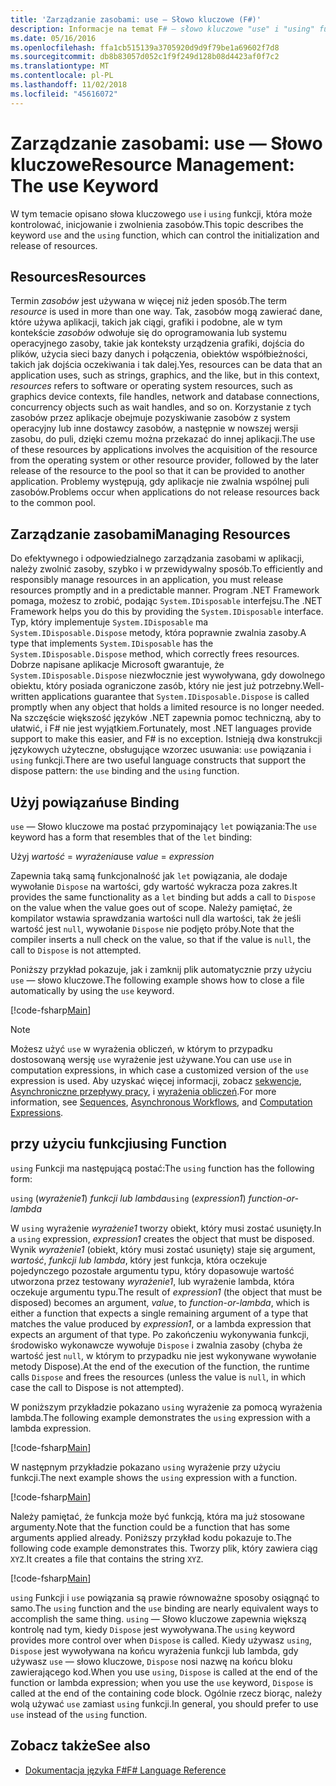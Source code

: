 ```yaml
---
title: 'Zarządzanie zasobami: use — Słowo kluczowe (F#)'
description: Informacje na temat F# — słowo kluczowe "use" i "using" funkcji, która może kontrolować, inicjowanie i zwolnienia zasobów.
ms.date: 05/16/2016
ms.openlocfilehash: ffa1cb515139a3705920d9d9f79be1a69602f7d8
ms.sourcegitcommit: db8b83057d052c1f9f249d128b08d4423af0f7c2
ms.translationtype: MT
ms.contentlocale: pl-PL
ms.lasthandoff: 11/02/2018
ms.locfileid: "45616072"
---
```

# <a name="resource-management-the-use-keyword"></a><span data-ttu-id="30719-103">Zarządzanie zasobami: use — Słowo kluczowe</span><span class="sxs-lookup"><span data-stu-id="30719-103">Resource Management: The use Keyword</span></span>

<span data-ttu-id="30719-104">W tym temacie opisano słowa kluczowego `use` i `using` funkcji, która może kontrolować, inicjowanie i zwolnienia zasobów.</span><span class="sxs-lookup"><span data-stu-id="30719-104">This topic describes the keyword `use` and the `using` function, which can control the initialization and release of resources.</span></span>

## <a name="resources"></a><span data-ttu-id="30719-105">Resources</span><span class="sxs-lookup"><span data-stu-id="30719-105">Resources</span></span>

<span data-ttu-id="30719-106">Termin *zasobów* jest używana w więcej niż jeden sposób.</span><span class="sxs-lookup"><span data-stu-id="30719-106">The term *resource* is used in more than one way.</span></span> <span data-ttu-id="30719-107">Tak, zasobów mogą zawierać dane, które używa aplikacji, takich jak ciągi, grafiki i podobne, ale w tym kontekście *zasobów* odwołuje się do oprogramowania lub systemu operacyjnego zasoby, takie jak konteksty urządzenia grafiki, dojścia do plików, użycia sieci bazy danych i połączenia, obiektów współbieżności, takich jak dojścia oczekiwania i tak dalej.</span><span class="sxs-lookup"><span data-stu-id="30719-107">Yes, resources can be data that an application uses, such as strings, graphics, and the like, but in this context, *resources* refers to software or operating system resources, such as graphics device contexts, file handles, network and database connections, concurrency objects such as wait handles, and so on.</span></span> <span data-ttu-id="30719-108">Korzystanie z tych zasobów przez aplikacje obejmuje pozyskiwanie zasobów z system operacyjny lub inne dostawcy zasobów, a następnie w nowszej wersji zasobu, do puli, dzięki czemu można przekazać do innej aplikacji.</span><span class="sxs-lookup"><span data-stu-id="30719-108">The use of these resources by applications involves the acquisition of the resource from the operating system or other resource provider, followed by the later release of the resource to the pool so that it can be provided to another application.</span></span> <span data-ttu-id="30719-109">Problemy występują, gdy aplikacje nie zwalnia wspólnej puli zasobów.</span><span class="sxs-lookup"><span data-stu-id="30719-109">Problems occur when applications do not release resources back to the common pool.</span></span>

## <a name="managing-resources"></a><span data-ttu-id="30719-110">Zarządzanie zasobami</span><span class="sxs-lookup"><span data-stu-id="30719-110">Managing Resources</span></span>

<span data-ttu-id="30719-111">Do efektywnego i odpowiedzialnego zarządzania zasobami w aplikacji, należy zwolnić zasoby, szybko i w przewidywalny sposób.</span><span class="sxs-lookup"><span data-stu-id="30719-111">To efficiently and responsibly manage resources in an application, you must release resources promptly and in a predictable manner.</span></span> <span data-ttu-id="30719-112">Program .NET Framework pomaga, możesz to zrobić, podając `System.IDisposable` interfejsu.</span><span class="sxs-lookup"><span data-stu-id="30719-112">The .NET Framework helps you do this by providing the `System.IDisposable` interface.</span></span> <span data-ttu-id="30719-113">Typ, który implementuje `System.IDisposable` ma `System.IDisposable.Dispose` metody, która poprawnie zwalnia zasoby.</span><span class="sxs-lookup"><span data-stu-id="30719-113">A type that implements `System.IDisposable` has the `System.IDisposable.Dispose` method, which correctly frees resources.</span></span> <span data-ttu-id="30719-114">Dobrze napisane aplikacje Microsoft gwarantuje, że `System.IDisposable.Dispose` niezwłocznie jest wywoływana, gdy dowolnego obiektu, który posiada ograniczone zasób, który nie jest już potrzebny.</span><span class="sxs-lookup"><span data-stu-id="30719-114">Well-written applications guarantee that `System.IDisposable.Dispose` is called promptly when any object that holds a limited resource is no longer needed.</span></span> <span data-ttu-id="30719-115">Na szczęście większość języków .NET zapewnia pomoc techniczną, aby to ułatwić, i F# nie jest wyjątkiem.</span><span class="sxs-lookup"><span data-stu-id="30719-115">Fortunately, most .NET languages provide support to make this easier, and F# is no exception.</span></span> <span data-ttu-id="30719-116">Istnieją dwa konstrukcji językowych użyteczne, obsługujące wzorzec usuwania: `use` powiązania i `using` funkcji.</span><span class="sxs-lookup"><span data-stu-id="30719-116">There are two useful language constructs that support the dispose pattern: the `use` binding and the `using` function.</span></span>

## <a name="use-binding"></a><span data-ttu-id="30719-117">Użyj powiązań</span><span class="sxs-lookup"><span data-stu-id="30719-117">use Binding</span></span>

<span data-ttu-id="30719-118">`use` — Słowo kluczowe ma postać przypominający `let` powiązania:</span><span class="sxs-lookup"><span data-stu-id="30719-118">The `use` keyword has a form that resembles that of the `let` binding:</span></span>

<span data-ttu-id="30719-119">Użyj *wartość* = *wyrażenia*</span><span class="sxs-lookup"><span data-stu-id="30719-119">use *value* = *expression*</span></span>

<span data-ttu-id="30719-120">Zapewnia taką samą funkcjonalność jak `let` powiązania, ale dodaje wywołanie `Dispose` na wartości, gdy wartość wykracza poza zakres.</span><span class="sxs-lookup"><span data-stu-id="30719-120">It provides the same functionality as a `let` binding but adds a call to `Dispose` on the value when the value goes out of scope.</span></span> <span data-ttu-id="30719-121">Należy pamiętać, że kompilator wstawia sprawdzania wartości null dla wartości, tak że jeśli wartość jest `null`, wywołanie `Dispose` nie podjęto próby.</span><span class="sxs-lookup"><span data-stu-id="30719-121">Note that the compiler inserts a null check on the value, so that if the value is `null`, the call to `Dispose` is not attempted.</span></span>

<span data-ttu-id="30719-122">Poniższy przykład pokazuje, jak i zamknij plik automatycznie przy użyciu `use` — słowo kluczowe.</span><span class="sxs-lookup"><span data-stu-id="30719-122">The following example shows how to close a file automatically by using the `use` keyword.</span></span>

[!code-fsharp[Main](../../../samples/snippets/fsharp/lang-ref-2/snippet6301.fs)]

>[!NOTE]
<span data-ttu-id="30719-123">Możesz użyć `use` w wyrażenia obliczeń, w którym to przypadku dostosowaną wersję `use` wyrażenie jest używane.</span><span class="sxs-lookup"><span data-stu-id="30719-123">You can use `use` in computation expressions, in which case a customized version of the `use` expression is used.</span></span> <span data-ttu-id="30719-124">Aby uzyskać więcej informacji, zobacz [sekwencje](sequences.md), [Asynchroniczne przepływy pracy](asynchronous-workflows.md), i [wyrażenia obliczeń](computation-expressions.md).</span><span class="sxs-lookup"><span data-stu-id="30719-124">For more information, see [Sequences](sequences.md), [Asynchronous Workflows](asynchronous-workflows.md), and [Computation Expressions](computation-expressions.md).</span></span>

## <a name="using-function"></a><span data-ttu-id="30719-125">przy użyciu funkcji</span><span class="sxs-lookup"><span data-stu-id="30719-125">using Function</span></span>

<span data-ttu-id="30719-126">`using` Funkcji ma następującą postać:</span><span class="sxs-lookup"><span data-stu-id="30719-126">The `using` function has the following form:</span></span>

<span data-ttu-id="30719-127">`using` (*wyrażenie1*) *funkcji lub lambda*</span><span class="sxs-lookup"><span data-stu-id="30719-127">`using` (*expression1*) *function-or-lambda*</span></span>

<span data-ttu-id="30719-128">W `using` wyrażenie *wyrażenie1* tworzy obiekt, który musi zostać usunięty.</span><span class="sxs-lookup"><span data-stu-id="30719-128">In a `using` expression, *expression1* creates the object that must be disposed.</span></span> <span data-ttu-id="30719-129">Wynik *wyrażenie1* (obiekt, który musi zostać usunięty) staje się argument, *wartość*, *funkcji lub lambda*, który jest funkcja, która oczekuje pojedynczego pozostałe argumentu typu, który dopasowuje wartość utworzona przez testowany *wyrażenie1*, lub wyrażenie lambda, która oczekuje argumentu typu.</span><span class="sxs-lookup"><span data-stu-id="30719-129">The result of *expression1* (the object that must be disposed) becomes an argument, *value*, to *function-or-lambda*, which is either a function that expects a single remaining argument of a type that matches the value produced by *expression1*, or a lambda expression that expects an argument of that type.</span></span> <span data-ttu-id="30719-130">Po zakończeniu wykonywania funkcji, środowisko wykonawcze wywołuje `Dispose` i zwalnia zasoby (chyba że wartość jest `null`, w którym to przypadku nie jest wykonywane wywołanie metody Dispose).</span><span class="sxs-lookup"><span data-stu-id="30719-130">At the end of the execution of the function, the runtime calls `Dispose` and frees the resources (unless the value is `null`, in which case the call to Dispose is not attempted).</span></span>

<span data-ttu-id="30719-131">W poniższym przykładzie pokazano `using` wyrażenie za pomocą wyrażenia lambda.</span><span class="sxs-lookup"><span data-stu-id="30719-131">The following example demonstrates the `using` expression with a lambda expression.</span></span>

[!code-fsharp[Main](../../../samples/snippets/fsharp/lang-ref-2/snippet6302.fs)]

<span data-ttu-id="30719-132">W następnym przykładzie pokazano `using` wyrażenie przy użyciu funkcji.</span><span class="sxs-lookup"><span data-stu-id="30719-132">The next example shows the `using` expression with a function.</span></span>

[!code-fsharp[Main](../../../samples/snippets/fsharp/lang-ref-2/snippet6303.fs)]

<span data-ttu-id="30719-133">Należy pamiętać, że funkcja może być funkcją, która ma już stosowane argumenty.</span><span class="sxs-lookup"><span data-stu-id="30719-133">Note that the function could be a function that has some arguments applied already.</span></span> <span data-ttu-id="30719-134">Poniższy przykład kodu pokazuje to.</span><span class="sxs-lookup"><span data-stu-id="30719-134">The following code example demonstrates this.</span></span> <span data-ttu-id="30719-135">Tworzy plik, który zawiera ciąg `XYZ`.</span><span class="sxs-lookup"><span data-stu-id="30719-135">It creates a file that contains the string `XYZ`.</span></span>

[!code-fsharp[Main](../../../samples/snippets/fsharp/lang-ref-2/snippet6304.fs)]

<span data-ttu-id="30719-136">`using` Funkcji i `use` powiązania są prawie równoważne sposoby osiągnąć to samo.</span><span class="sxs-lookup"><span data-stu-id="30719-136">The `using` function and the `use` binding are nearly equivalent ways to accomplish the same thing.</span></span> <span data-ttu-id="30719-137">`using` — Słowo kluczowe zapewnia większą kontrolę nad tym, kiedy `Dispose` jest wywoływana.</span><span class="sxs-lookup"><span data-stu-id="30719-137">The `using` keyword provides more control over when `Dispose` is called.</span></span> <span data-ttu-id="30719-138">Kiedy używasz `using`, `Dispose` jest wywoływana na końcu wyrażenia funkcji lub lambda, gdy używasz `use` — słowo kluczowe, `Dispose` nosi nazwę na końcu bloku zawierającego kod.</span><span class="sxs-lookup"><span data-stu-id="30719-138">When you use `using`, `Dispose` is called at the end of the function or lambda expression; when you use the `use` keyword, `Dispose` is called at the end of the containing code block.</span></span> <span data-ttu-id="30719-139">Ogólnie rzecz biorąc, należy wolą używać `use` zamiast `using` funkcji.</span><span class="sxs-lookup"><span data-stu-id="30719-139">In general, you should prefer to use `use` instead of the `using` function.</span></span>

## <a name="see-also"></a><span data-ttu-id="30719-140">Zobacz także</span><span class="sxs-lookup"><span data-stu-id="30719-140">See also</span></span>

- [<span data-ttu-id="30719-141">Dokumentacja języka F#</span><span class="sxs-lookup"><span data-stu-id="30719-141">F# Language Reference</span></span>](index.md)
